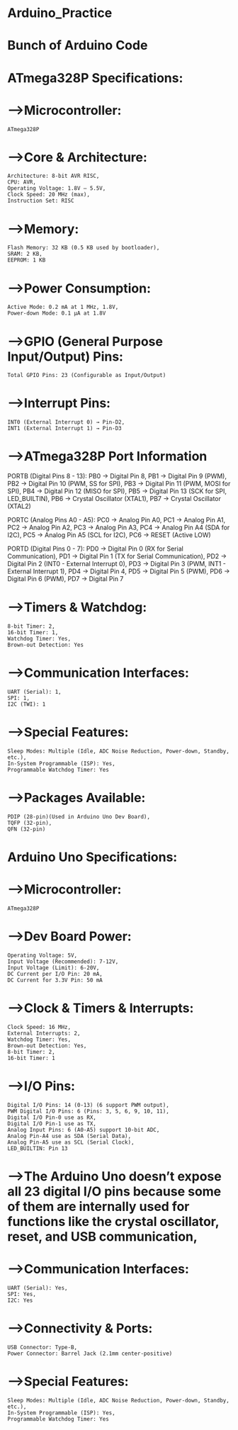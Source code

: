 # Arduino_Practice
# Bunch of Arduino Code
# ATmega328P Specifications:

# -->Microcontroller:
    ATmega328P

# -->Core & Architecture:
    Architecture: 8-bit AVR RISC,
    CPU: AVR,
    Operating Voltage: 1.8V – 5.5V,
    Clock Speed: 20 MHz (max),
    Instruction Set: RISC

# -->Memory:
    Flash Memory: 32 KB (0.5 KB used by bootloader),
    SRAM: 2 KB,
    EEPROM: 1 KB

# -->Power Consumption:
    Active Mode: 0.2 mA at 1 MHz, 1.8V,
    Power-down Mode: 0.1 µA at 1.8V

# -->GPIO (General Purpose Input/Output) Pins:
    Total GPIO Pins: 23 (Configurable as Input/Output)

# -->Interrupt Pins:
    INT0 (External Interrupt 0) → Pin-D2,
    INT1 (External Interrupt 1) → Pin-D3
    
# -->ATmega328P Port Information

PORTB (Digital Pins 8 - 13):
    PB0 → Digital Pin 8,
    PB1 → Digital Pin 9 (PWM),
    PB2 → Digital Pin 10 (PWM, SS for SPI),
    PB3 → Digital Pin 11 (PWM, MOSI for SPI),
    PB4 → Digital Pin 12 (MISO for SPI),
    PB5 → Digital Pin 13 (SCK for SPI, LED_BUILTIN),
    PB6 → Crystal Oscillator (XTAL1),
    PB7 → Crystal Oscillator (XTAL2)

PORTC (Analog Pins A0 - A5):
    PC0 → Analog Pin A0,
    PC1 → Analog Pin A1,
    PC2 → Analog Pin A2,
    PC3 → Analog Pin A3,
    PC4 → Analog Pin A4 (SDA for I2C),
    PC5 → Analog Pin A5 (SCL for I2C),
    PC6 → RESET (Active LOW)

PORTD (Digital Pins 0 - 7):
    PD0 → Digital Pin 0 (RX for Serial Communication),
    PD1 → Digital Pin 1 (TX for Serial Communication),
    PD2 → Digital Pin 2 (INT0 - External Interrupt 0),
    PD3 → Digital Pin 3 (PWM, INT1 - External Interrupt 1),
    PD4 → Digital Pin 4,
    PD5 → Digital Pin 5 (PWM),
    PD6 → Digital Pin 6 (PWM),
    PD7 → Digital Pin 7
    
# -->Timers & Watchdog:
    8-bit Timer: 2,
    16-bit Timer: 1,
    Watchdog Timer: Yes,
    Brown-out Detection: Yes

# -->Communication Interfaces:
    UART (Serial): 1,
    SPI: 1,
    I2C (TWI): 1

# -->Special Features:
    Sleep Modes: Multiple (Idle, ADC Noise Reduction, Power-down, Standby, etc.),
    In-System Programmable (ISP): Yes,
    Programmable Watchdog Timer: Yes

# -->Packages Available:
    PDIP (28-pin)(Used in Arduino Uno Dev Board),
    TQFP (32-pin),
    QFN (32-pin)


# Arduino Uno Specifications:

# -->Microcontroller:
    ATmega328P

# -->Dev Board Power:
    Operating Voltage: 5V,
    Input Voltage (Recommended): 7-12V,
    Input Voltage (Limit): 6-20V,
    DC Current per I/O Pin: 20 mA,
    DC Current for 3.3V Pin: 50 mA

# -->Clock & Timers & Interrupts:
    Clock Speed: 16 MHz,
    External Interrupts: 2,
    Watchdog Timer: Yes,
    Brown-out Detection: Yes,
    8-bit Timer: 2,
    16-bit Timer: 1

# -->I/O Pins:
    Digital I/O Pins: 14 (0-13) (6 support PWM output),
    PWM Digital I/O Pins: 6 (Pins: 3, 5, 6, 9, 10, 11),
    Digital I/O Pin-0 use as RX,
    Digital I/O Pin-1 use as TX,
    Analog Input Pins: 6 (A0-A5) support 10-bit ADC,
    Analog Pin-A4 use as SDA (Serial Data),
    Analog Pin-A5 use as SCL (Serial Clock),
    LED_BUILTIN: Pin 13
# -->The Arduino Uno doesn’t expose all 23 digital I/O pins because some of them are internally used for functions like the crystal oscillator, reset, and USB communication,

# -->Communication Interfaces:
    UART (Serial): Yes,
    SPI: Yes,
    I2C: Yes

# -->Connectivity & Ports:
    USB Connector: Type-B,
    Power Connector: Barrel Jack (2.1mm center-positive)

# -->Special Features:
    Sleep Modes: Multiple (Idle, ADC Noise Reduction, Power-down, Standby, etc.),
    In-System Programmable (ISP): Yes,
    Programmable Watchdog Timer: Yes


